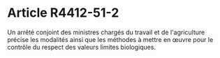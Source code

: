 # Article R4412-51-2

Un arrêté conjoint des ministres chargés du travail et de l'agriculture précise les modalités ainsi que les méthodes à mettre en œuvre pour le contrôle du respect des valeurs limites biologiques.